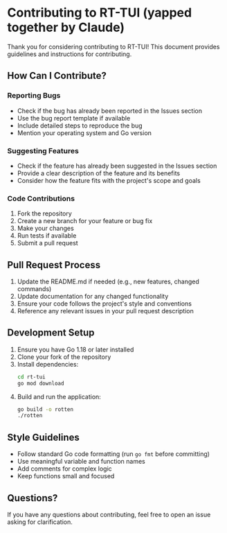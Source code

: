# Contributing to RT-TUI (yapped together by Claude)

Thank you for considering contributing to RT-TUI! This document provides guidelines and instructions for contributing.


## How Can I Contribute?

### Reporting Bugs

- Check if the bug has already been reported in the Issues section
- Use the bug report template if available
- Include detailed steps to reproduce the bug
- Mention your operating system and Go version

### Suggesting Features

- Check if the feature has already been suggested in the Issues section
- Provide a clear description of the feature and its benefits
- Consider how the feature fits with the project's scope and goals

### Code Contributions

1. Fork the repository
2. Create a new branch for your feature or bug fix
3. Make your changes
4. Run tests if available
5. Submit a pull request

## Pull Request Process

1. Update the README.md if needed (e.g., new features, changed commands)
2. Update documentation for any changed functionality
3. Ensure your code follows the project's style and conventions
4. Reference any relevant issues in your pull request description

## Development Setup

1. Ensure you have Go 1.18 or later installed
2. Clone your fork of the repository
3. Install dependencies:
   ```bash
   cd rt-tui
   go mod download
   ```
4. Build and run the application:
   ```bash
   go build -o rotten
   ./rotten
   ```

## Style Guidelines

- Follow standard Go code formatting (run `go fmt` before committing)
- Use meaningful variable and function names
- Add comments for complex logic
- Keep functions small and focused

## Questions?

If you have any questions about contributing, feel free to open an issue asking for clarification.